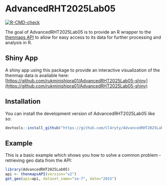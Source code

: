 
# AdvancedRHT2025Lab05

<!-- badges: start -->
[![R-CMD-check](https://github.com/Cl4ryty/AdvancedRHT2025Lab05/actions/workflows/R-CMD-check.yaml/badge.svg)](https://github.com/Cl4ryty/AdvancedRHT2025Lab05/actions/workflows/R-CMD-check.yaml)
<!-- badges: end -->

The goal of AdvancedRHT2025Lab05 is to provide an R wrapper to the [thenmaps API](https://www.thenmap.net/) to allow for easy access to its data for further processing and analysis in R. 

## Shiny App
A shiny app using this package to provide an interactive visualization of the thenmap data is available here: [https://github.com/rukminishipra01/AdvancedRHT2025Lab05-shiny](https://github.com/rukminishipra01/AdvancedRHT2025Lab05-shiny)

## Installation

You can install the development version of AdvancedRHT2025Lab05 like so:

``` r
devtools::install_github("https://github.com/Cl4ryty/AdvancedRHT2025Lab05", build_vignettes=TRUE)
```

## Example

This is a basic example which shows you how to solve a common problem - retrieving geo data from the API:

``` r
library(AdvancedRHT2025Lab05)
api <- thenmapsAPI(version="v2")
get_geo(api=api, dataset_name="se-7", date="2015")
```

